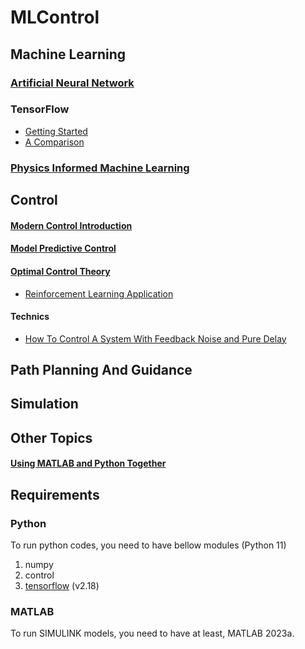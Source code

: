 # MLControl

## Machine Learning
### [Artificial Neural Network](./Machine%20Learning/Artificial%20Neural%20Network/0.ANN.md)
### TensorFlow
* [Getting Started](./Machine%20Learning/TensorFlow%20Tutorial/0.GettingStarted.ipynb)
* [A Comparison](./Machine%20Learning/TensorFlow%20Tutorial/1.AComparisonOnDifferentANNs.ipynb)

### [Physics Informed Machine Learning](./Machine%20Learning/1.PhIML-An%20Introduction%20to%20Physics-Informed%20ML.md)

## Control
#### [Modern Control Introduction](./Control/Modern%20Control%20Introduction/Modern%20Control%20Introduction.md)
#### [Model Predictive Control](./Control/MPC/Model%20Predictive%20Control.md)
#### [Optimal Control Theory](./Control/Optimal%20Control/Optimal%20Control.md)
* [Reinforcement Learning Application](./Control/Optimal%20Control/Optimal%20Control.md/#reinforcement-learning-application)
#### Technics
* [How To Control A System With Feedback Noise and Pure Delay](./Control/Technics/How%20To%20Control%20A%20System%20With%20Feedback%20Noise%20and%20Pure%20Delay.md)
## Path Planning And Guidance

## Simulation

## Other Topics

#### [Using MATLAB and Python Together](./Other%20Topics/MATLAB%20+%20Python/Tutorials.m)


## Requirements
### Python
To run python codes, you need to have bellow modules (Python 11)
1. numpy
2. control
3. [tensorflow](https://www.tensorflow.org/install) (v2.18)

### MATLAB
To run SIMULINK models, you need to have at least, MATLAB 2023a.